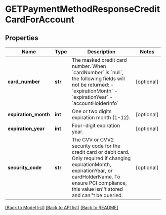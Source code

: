 # GETPaymentMethodResponseCreditCardForAccount

## Properties
Name | Type | Description | Notes
------------ | ------------- | ------------- | -------------
**card_number** | **str** | The masked credit card number.  When &#x60;cardNumber&#x60; is &#x60;null&#x60;, the following fields will not be returned:   - &#x60;expirationMonth&#x60;   - &#x60;expirationYear&#x60;   - &#x60;accountHolderInfo&#x60;  | [optional] 
**expiration_month** | **int** | One or two digits expiration month (1-12).           | [optional] 
**expiration_year** | **int** | Four-digit expiration year.  | [optional] 
**security_code** | **str** | The CVV or CVV2 security code for the credit card or debit card.             Only required if changing expirationMonth, expirationYear, or cardHolderName.             To ensure PCI compliance, this value isn&#39;&#39;t stored and can&#39;&#39;t be queried.   | [optional] 

[[Back to Model list]](../README.md#documentation-for-models) [[Back to API list]](../README.md#documentation-for-api-endpoints) [[Back to README]](../README.md)


